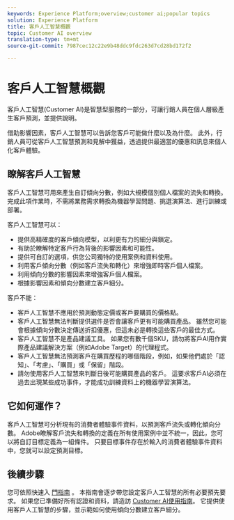 ```yaml
---
keywords: Experience Platform;overview;customer ai;popular topics
solution: Experience Platform
title: 客戶人工智慧概觀
topic: Customer AI overview
translation-type: tm+mt
source-git-commit: 7987cec12c22e9b48ddc9fdc263d7cd28bd172f2

---
```



# 客戶人工智慧概觀

客戶人工智慧(Customer AI)是智慧型服務的一部分，可讓行銷人員在個人層級產生客戶預測，並提供說明。

借助影響因素，客戶人工智慧可以告訴您客戶可能做什麼以及為什麼。 此外，行銷人員可從客戶人工智慧預測和見解中獲益，透過提供最適當的優惠和訊息來個人化客戶體驗。

## 瞭解客戶人工智慧

客戶人工智慧可用來產生自訂傾向分數，例如大規模個別個人檔案的流失和轉換。 完成此項作業時，不需將業務需求轉換為機器學習問題、挑選演算法、進行訓練或部署。

客戶人工智慧可以：

- 提供高精確度的客戶傾向模型，以利更有力的細分與鎖定。
- 有助於瞭解特定客戶行為背後的影響因素和可能性。
- 提供可自訂的選項，供您公司獨特的使用案例和資料使用。
- 利用客戶傾向分數（例如客戶流失和轉化）來增強即時客戶個人檔案。
- 利用傾向分數的影響因素來增強客戶個人檔案。
- 根據影響因素和傾向分數建立客戶細分。

客戶不能：

- 客戶人工智慧不應用於預測動態定價或客戶要購買的價格點。
- 客戶人工智慧無法判斷提供選件是否會讓客戶更有可能購買產品。 雖然您可能會根據傾向分數決定傳送折扣優惠，但這未必是轉換這些客戶的最佳方式。
- 客戶人工智慧不是產品建議工具。 如果您有數千個SKU，請勿將客戶AI用作實際產品建議解決方案（例如Adobe Target）的代理程式。
- 客戶人工智慧無法預測客戶在購買歷程的哪個階段，例如，如果他們處於「認知」、「考慮」、「購買」或「保留」階段。
- 請勿使用客戶人工智慧來判斷日後可能購買產品的客戶。 這要求客戶AI必須在過去出現某些成功事件，才能成功訓練資料上的機器學習演算法。

## 它如何運作？

客戶人工智慧可分析現有的消費者體驗事件資料，以預測客戶流失或轉化傾向分數。 Adobe瞭解客戶流失和轉換的定義在所有使用案例中並不統一，因此，您可以將自訂目標定義為一組條件。 只要目標事件存在於輸入的消費者體驗事件資料中，您就可以設定預測目標。

## 後續步驟

您可依照快速入 [門指南](./getting-started.md) 。 本指南會逐步帶您設定客戶人工智慧的所有必要預先要求。 如果您已準備好所有認證和資料，請造訪 [Customer AI使用指南](./user-guide.md)。 它提供使用客戶人工智慧的步驟，並示範如何使用傾向分數建立客戶細分。